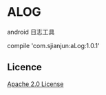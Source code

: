 # ALOG
android 日志工具

compile 'com.sjianjun:aLog:1.0.1'
## Licence
 [Apache 2.0 License](http://www.apache.org/licenses/LICENSE-2.0.html)
